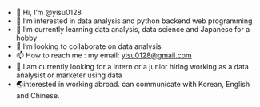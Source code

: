 - 👋 Hi, I’m @yisu0128
- 👀 I’m interested in data analysis and python backend web programming
- 🌱 I’m currently learning data analysis, data science and Japanese for a hobby
- 💞️ I’m looking to collaborate on data analysis
- 📫 How to reach me : my email: yisu0128@gmail.com
- 🐾 I am currently looking for a intern or a junior hiring working as a data analysist or marketer using data
- 🌏interested in working abroad. can communicate with Korean, English and Chinese. 

<!---
yisu0128/yisu0128 is a ✨ special ✨ repository because its `README.md` (this file) appears on your GitHub profile.
You can click the Preview link to take a look at your changes.
--->
